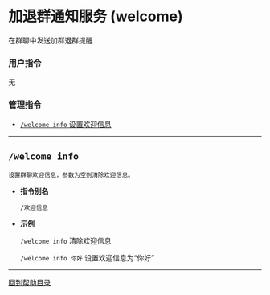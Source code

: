 # 加退群通知服务 (welcome)

在群聊中发送加群退群提醒

### 用户指令

无

### 管理指令

- [`/welcome info` 设置欢迎信息](#welcome-info)

--- 

## `/welcome info`
```
设置群聊欢迎信息，参数为空则清除欢迎信息。
```
- **指令别名**

    `/欢迎信息`

- **示例**

    `/welcome info` 清除欢迎信息

    `/welcome info 你好` 设置欢迎信息为“你好”


---

[回到帮助目录](./main.md)
